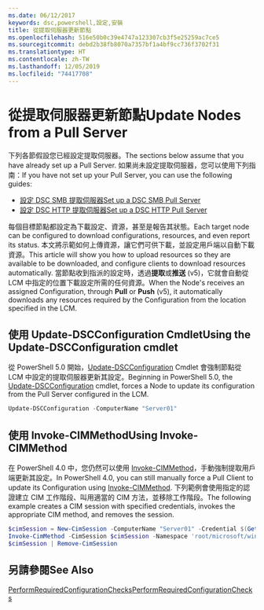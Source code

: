 ```yaml
---
ms.date: 06/12/2017
keywords: dsc,powershell,設定,安裝
title: 從提取伺服器更新節點
ms.openlocfilehash: 516e50b0c39e4747a123307cb3f5e25259ac7ce5
ms.sourcegitcommit: debd2b38fb8070a7357bf1a4bf9cc736f3702f31
ms.translationtype: HT
ms.contentlocale: zh-TW
ms.lasthandoff: 12/05/2019
ms.locfileid: "74417708"
---
```

# <a name="update-nodes-from-a-pull-server"></a><span data-ttu-id="5eb44-103">從提取伺服器更新節點</span><span class="sxs-lookup"><span data-stu-id="5eb44-103">Update Nodes from a Pull Server</span></span>

<span data-ttu-id="5eb44-104">下列各節假設您已經設定提取伺服器。</span><span class="sxs-lookup"><span data-stu-id="5eb44-104">The sections below assume that you have already set up a Pull Server.</span></span> <span data-ttu-id="5eb44-105">如果尚未設定提取伺服器，您可以使用下列指南：</span><span class="sxs-lookup"><span data-stu-id="5eb44-105">If you have not set up your Pull Server, you can use the following guides:</span></span>

- [<span data-ttu-id="5eb44-106">設定 DSC SMB 提取伺服器</span><span class="sxs-lookup"><span data-stu-id="5eb44-106">Set up a DSC SMB Pull Server</span></span>](pullServerSmb.md)
- [<span data-ttu-id="5eb44-107">設定 DSC HTTP 提取伺服器</span><span class="sxs-lookup"><span data-stu-id="5eb44-107">Set up a DSC HTTP Pull Server</span></span>](pullServer.md)

<span data-ttu-id="5eb44-108">每個目標節點都設定為下載設定、資源，甚至是報告其狀態。</span><span class="sxs-lookup"><span data-stu-id="5eb44-108">Each target node can be configured to download configurations, resources, and even report its status.</span></span> <span data-ttu-id="5eb44-109">本文將示範如何上傳資源，讓它們可供下載，並設定用戶端以自動下載資源。</span><span class="sxs-lookup"><span data-stu-id="5eb44-109">This article will show you how to upload resources so they are available to be downloaded, and configure clients to download resources automatically.</span></span> <span data-ttu-id="5eb44-110">當節點收到指派的設定時，透過**提取**或**推送** (v5)，它就會自動從 LCM 中指定的位置下載設定所需的任何資源。</span><span class="sxs-lookup"><span data-stu-id="5eb44-110">When the Node's receives an assigned Configuration, through **Pull** or **Push** (v5), it automatically downloads any resources required by the Configuration from the location specified in the LCM.</span></span>

## <a name="using-the-update-dscconfiguration-cmdlet"></a><span data-ttu-id="5eb44-111">使用 Update-DSCConfiguration Cmdlet</span><span class="sxs-lookup"><span data-stu-id="5eb44-111">Using the Update-DSCConfiguration cmdlet</span></span>

<span data-ttu-id="5eb44-112">從 PowerShell 5.0 開始，[Update-DSCConfiguration](/powershell/module/psdesiredstateconfiguration/update-dscconfiguration) Cmdlet 會強制節點從 LCM 中設定的提取伺服器更新其設定。</span><span class="sxs-lookup"><span data-stu-id="5eb44-112">Beginning in PowerShell 5.0, the [Update-DSCConfiguration](/powershell/module/psdesiredstateconfiguration/update-dscconfiguration) cmdlet, forces a Node to update its configuration from the Pull Server configured in the LCM.</span></span>

```powershell
Update-DSCConfiguration -ComputerName "Server01"
```

## <a name="using-invoke-cimmethod"></a><span data-ttu-id="5eb44-113">使用 Invoke-CIMMethod</span><span class="sxs-lookup"><span data-stu-id="5eb44-113">Using Invoke-CIMMethod</span></span>

<span data-ttu-id="5eb44-114">在 PowerShell 4.0 中，您仍然可以使用 [Invoke-CIMMethod](/powershell/module/cimcmdlets/invoke-cimmethod)，手動強制提取用戶端更新其設定。</span><span class="sxs-lookup"><span data-stu-id="5eb44-114">In PowerShell 4.0, you can still manually force a Pull Client to update its Configuration using [Invoke-CIMMethod](/powershell/module/cimcmdlets/invoke-cimmethod).</span></span> <span data-ttu-id="5eb44-115">下列範例會使用指定的認證建立 CIM 工作階段、叫用適當的 CIM 方法，並移除工作階段。</span><span class="sxs-lookup"><span data-stu-id="5eb44-115">The following example creates a CIM session with specified credentials, invokes the appropriate CIM method, and removes the session.</span></span>

```powershell
$cimSession = New-CimSession -ComputerName "Server01" -Credential $(Get-Credential)
Invoke-CimMethod -CimSession $cimSession -Namespace 'root/microsoft/windows/desiredstateconfiguration' -Class 'MSFT_DscLocalConfigurationManager' -MethodName 'PerformRequiredConfigurationChecks' -Arguments @{ 'Flags' = [uint32]1 } -Verbose
$cimSession | Remove-CimSession
```

## <a name="see-also"></a><span data-ttu-id="5eb44-116">另請參閱</span><span class="sxs-lookup"><span data-stu-id="5eb44-116">See Also</span></span>

[<span data-ttu-id="5eb44-117">PerformRequiredConfigurationChecks</span><span class="sxs-lookup"><span data-stu-id="5eb44-117">PerformRequiredConfigurationChecks</span></span>](/powershell/scripting/dsc/msft-dsclocalconfigurationmanager-performrequiredconfigurationchecks)
